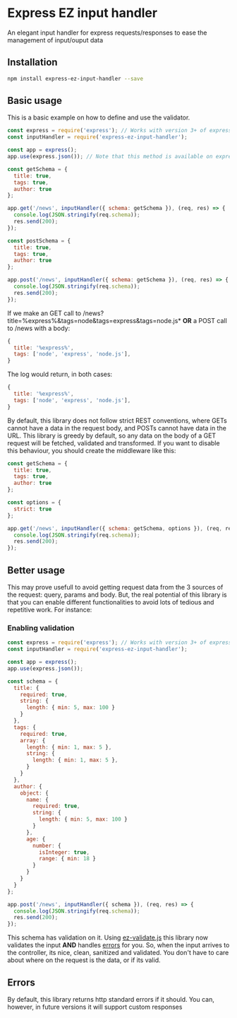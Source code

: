 # Express EZ input handler
An elegant input handler for express requests/responses to ease the management of input/ouput data

## Installation
```sh
npm install express-ez-input-handler --save
```

## Basic usage
This is a basic example on how to define and use the validator.

```js
const express = require('express'); // Works with version 3+ of express
const inputHandler = require('express-ez-input-handler');

const app = express();
app.use(express.json()); // Note that this method is available on express v4.16+

const getSchema = {
  title: true,
  tags: true,
  author: true
};

app.get('/news', inputHandler({ schema: getSchema }), (req, res) => {
  console.log(JSON.stringify(req.schema));
  res.send(200);
});

const postSchema = {
  title: true,
  tags: true,
  author: true
};

app.post('/news', inputHandler({ schema: getSchema }), (req, res) => {
  console.log(JSON.stringify(req.schema));
  res.send(200);
});
```

If we make an GET call to /news?title=%express%&tags=node&tags=express&tags=node.js* **OR** a POST call to /news with a body:

```js
{
  title: '%express%',
  tags: ['node', 'express', 'node.js'],
}
```

The log would return, in both cases:

```js
{
  title: '%express%',
  tags: ['node', 'express', 'node.js'],
}
```

By default, this library does not follow strict REST conventions, where GETs cannot have a data in the request body, and POSTs cannot have data in the URL. This library is greedy by default, so any data on the body of a GET request will be fetched, validated and transformed. If you want to disable this behaviour, you should create the middleware like this:

```js
const getSchema = {
  title: true,
  tags: true,
  author: true
};

const options = {
  strict: true
};

app.get('/news', inputHandler({ schema: getSchema, options }), (req, res) => {
  console.log(JSON.stringify(req.schema));
  res.send(200);
});
```

## Better usage

This may prove usefull to avoid getting request data from the 3 sources of the request: query, params and body. But, the real potential of this library is that you can enable different functionalities to avoid lots of tedious and repetitive work. For instance:

### Enabling validation

```js
const express = require('express'); // Works with version 3+ of express
const inputHandler = require('express-ez-input-handler');

const app = express();
app.use(express.json());

const schema = {
  title: {
    required: true,
    string: {
      length: { min: 5, max: 100 }
    }
  },
  tags: {
    required: true,
    array: {
      length: { min: 1, max: 5 },
      string: {
        length: { min: 1, max: 5 },
      }
    }
  },
  author: {
    object: {
      name: {
        required: true,
        string: {
          length: { min: 5, max: 100 }
        }
      },
      age: {
        number: {
          isInteger: true,
          range: { min: 18 }
        }
      }
    }
  }
};

app.post('/news', inputHandler({ schema }), (req, res) => {
  console.log(JSON.stringify(req.schema));
  res.send(200);
});
```

This schema has validation on it. Using [ez-validate.js](https://github.com/fr33d4n/ez-validator.js "Awesome validation!") this library now validates the input **AND** handles [errors](#errors) for you. So, when the input arrives to the controller, its nice, clean, sanitized and validated. You don't have to care about where on the request is the data, or if its valid. 

## Errors

By default, this library returns http standard errors if it should. You can, however, in future versions it will support custom responses


